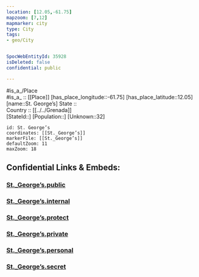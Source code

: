 ```yaml
---
location: [12.05,-61.75] 
mapzoom: [7,12] 
mapmarker: city 
type: City
tags:
- geo/City


SpocWebEntityId: 35928
isDeleted: false
confidential: public

---
```

#is_a_/Place  
#is_a_ :: [[Place]] 
[has_place_longitude::-61.75] 
[has_place_latitude::12.05] 
[name::St. George’s] 
State ::  
Country :: [[../../Grenada]]  
[StateId::] 
[Population::] 
[Unknown::32] 


```leaflet
id: St. George’s
coordinates: [[St._George’s]] 
markerFile: [[St._George’s]] 
defaultZoom: 11 
maxZoom: 18
```


## Confidential Links & Embeds: 

### [St._George’s.public](/_public/\Earth\Continent\America~Caribbean\Grenada\CitySt._George’s.public.md) 

### [St._George’s.internal](/_internal/\Earth\Continent\America~Caribbean\Grenada\CitySt._George’s.internal.md) 

### [St._George’s.protect](/_protect/\Earth\Continent\America~Caribbean\Grenada\CitySt._George’s.protect.md) 

### [St._George’s.private](/_private/\Earth\Continent\America~Caribbean\Grenada\CitySt._George’s.private.md) 

### [St._George’s.personal](/_personal/\Earth\Continent\America~Caribbean\Grenada\CitySt._George’s.personal.md) 

### [St._George’s.secret](/_secret/\Earth\Continent\America~Caribbean\Grenada\CitySt._George’s.secret.md)

